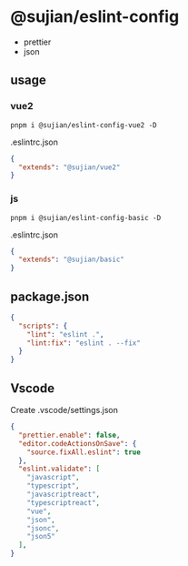# @sujian/eslint-config

- prettier
- json


## usage

### vue2
```
pnpm i @sujian/eslint-config-vue2 -D
```

.eslintrc.json

```json
{
  "extends": "@sujian/vue2"
}
```

### js
```
pnpm i @sujian/eslint-config-basic -D
```

.eslintrc.json

```json
{
  "extends": "@sujian/basic"
}
```


## package.json

```json
{
  "scripts": {
    "lint": "eslint .",
    "lint:fix": "eslint . --fix"
  }
}
```

## Vscode 

Create .vscode/settings.json

```json
{
  "prettier.enable": false,
  "editor.codeActionsOnSave": {
    "source.fixAll.eslint": true
  },
  "eslint.validate": [
    "javascript",
    "typescript",
    "javascriptreact",
    "typescriptreact",
    "vue",
    "json",
    "jsonc",
    "json5"
  ],
}
```